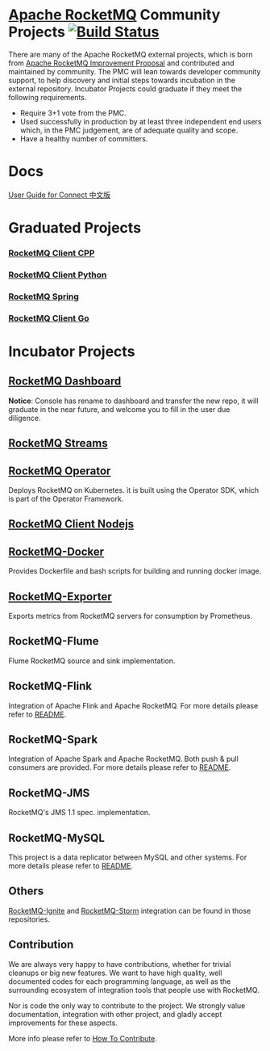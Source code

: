 # [Apache RocketMQ](https://github.com/apache/rocketmq) Community Projects [![Build Status](https://travis-ci.com/apache/rocketmq-externals.svg?branch=master)](https://travis-ci.com/github/apache/rocketmq-externals)

There are many of the Apache RocketMQ external projects, which is born from [Apache RocketMQ Improvement Proposal](https://github.com/apache/rocketmq/wiki/RocketMQ-Improvement-Proposal) and contributed and maintained by community. The PMC will lean towards developer community support, to help discovery and initial steps towards incubation in the external repository. Incubator Projects could graduate if they meet the following requirements.

 * Require 3+1 vote from the PMC.
 * Used successfully in production by at least three independent end users which, in the PMC judgement, are of adequate quality and scope.
 * Have a healthy number of committers.

# Docs

[User Guide for Connect 中文版](./docs/connect/cn/README.md)

# Graduated Projects

### [RocketMQ Client CPP](https://github.com/apache/rocketmq-client-cpp)

### [RocketMQ Client Python](https://github.com/apache/rocketmq-client-python)

### [RocketMQ Spring](https://github.com/apache/rocketmq-spring)

### [RocketMQ Client Go](https://github.com/apache/rocketmq-client-go)


# Incubator Projects

## [RocketMQ Dashboard](https://github.com/apache/rocketmq-dashboard)
**Notice**: Console has rename to dashboard and transfer the new repo, it will graduate in the near future, and welcome you to fill in the user due diligence.



## [RocketMQ Streams](https://github.com/apache/rocketmq-streams)


## [RocketMQ Operator](https://github.com/apache/rocketmq-operator)
Deploys RocketMQ on Kubernetes. it is built using the Operator SDK, which is part of the Operator Framework.

## [RocketMQ Client Nodejs](https://github.com/apache/rocketmq-client-nodejs)


## [RocketMQ-Docker](https://github.com/apache/rocketmq-docker)
Provides Dockerfile and bash scripts for building and running docker image.

## [RocketMQ-Exporter](https://github.com/apache/rocketmq-exporter)
Exports metrics from RocketMQ servers for consumption by Prometheus.

## RocketMQ-Flume
Flume RocketMQ source and sink implementation.

## RocketMQ-Flink

Integration of Apache Flink and Apache RocketMQ. For more details please refer to [README](https://github.com/apache/rocketmq-externals/tree/master/rocketmq-flink).

## RocketMQ-Spark

Integration of Apache Spark and Apache RocketMQ. Both push & pull consumers are provided. For more details please refer to [README](https://github.com/apache/rocketmq-externals/tree/master/rocketmq-spark).

## RocketMQ-JMS
RocketMQ's JMS 1.1 spec. implementation.

## RocketMQ-MySQL
This project is a data replicator between MySQL and other systems. For more details please refer to [README](https://github.com/apache/rocketmq-externals/tree/master/rocketmq-mysql).


## Others
[RocketMQ-Ignite](https://github.com/apache/ignite/tree/master/modules/rocketmq) and [RocketMQ-Storm](https://github.com/apache/storm/tree/master/external/storm-rocketmq) integration can be found in those repositories.

## Contribution

We are always very happy to have contributions, whether for trivial cleanups or big new features. We want to have high quality, well documented codes for each programming language, as well as the surrounding ecosystem of integration tools that people use with RocketMQ.

Nor is code the only way to contribute to the project. We strongly value documentation, integration with other project, and gladly accept improvements for these aspects.

More info please refer to [How To Contribute](http://rocketmq.apache.org/docs/how-to-contribute/).
